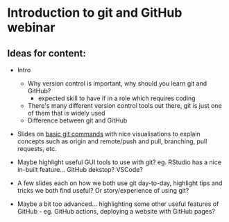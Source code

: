 # Introduction to git and GitHub webinar 


## Ideas for content:

- Intro
	- Why version control is important, why should you learn git and GitHub?
		- expected skill to have if in a role which requires coding
	- There's many different version control tools out there, git is just one of them that is widely used
	- Difference between git and GitHub

- Slides on [basic git commands](https://docs.github.com/en/get-started/using-git/about-git#basic-git-commands) with nice visualisations to explain concepts such as origin and remote/push and pull, branching, pull requests, etc.

- Maybe highlight useful GUI tools to use with git? eg. RStudio has a nice in-built feature... GitHub dekstop? VSCode?

- A few slides each on how we both use git day-to-day, highlight tips and tricks we both find useful? Or story/experience of using git?

- Maybe a bit too advanced... highlighting some other useful features of GitHub - eg. GitHub actions, deploying a website with GitHub pages? 

